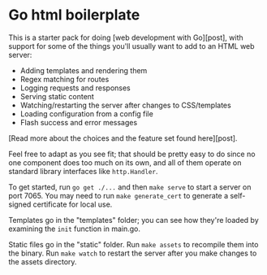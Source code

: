 # Go html boilerplate

This is a starter pack for doing [web development with Go][post], with support
for some of the things you'll usually want to add to an HTML web server:

- Adding templates and rendering them
- Regex matching for routes
- Logging requests and responses
- Serving static content
- Watching/restarting the server after changes to CSS/templates
- Loading configuration from a config file
- Flash success and error messages

[Read more about the choices and the feature set found here][post].

Feel free to adapt as you see fit; that should be pretty easy to do since no one
component does too much on its own, and all of them operate on standard library
interfaces like `http.Handler`.

To get started, run `go get ./...` and then `make serve` to start a server on
port 7065. You may need to run `make generate_cert` to generate a self-signed
certificate for local use.

Templates go in the "templates" folder; you can see how they're loaded by
examining the `init` function in main.go.

Static files go in the "static" folder. Run `make assets` to recompile them into
the binary. Run `make watch` to restart the server after you make changes to the
assets directory.
